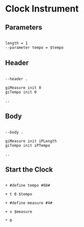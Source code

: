 # Clock Instrument

## Parameters

```scenario oscilla

length = 1
--parameter tempo = $tempo

```

## Header

```scenario oscilla

--header .

giMeasure init 0
giTempo init 0

..

```

## Body

```scenario oscilla

--body .

giMeasure init iPLength
giTempo init iPTempo

..

```

## Start the Clock

```scenario oscilla

+ #define tempo #88#

+ t 0 $tempo

+ #define measure #4#

+ v $measure

* 0

```
